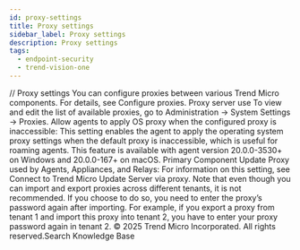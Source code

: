 ```yaml
---
id: proxy-settings
title: Proxy settings
sidebar_label: Proxy settings
description: Proxy settings
tags:
  - endpoint-security
  - trend-vision-one
---
```


/*<![CDATA[*/ $('#title').html($('meta[name=map-description]').attr('content')); /*]]>*/ Proxy settings You can configure proxies between various Trend Micro components. For details, see Configure proxies. Proxy server use To view and edit the list of available proxies, go to Administration → System Settings → Proxies. Allow agents to apply OS proxy when the configured proxy is inaccessible: This setting enables the agent to apply the operating system proxy settings when the default proxy is inaccessible, which is useful for roaming agents. This feature is available with agent version 20.0.0-3530+ on Windows and 20.0.0-167+ on macOS. Primary Component Update Proxy used by Agents, Appliances, and Relays: For information on this setting, see Connect to Trend Micro Update Server via proxy. Note that even though you can import and export proxies across different tenants, it is not recommended. If you choose to do so, you need to enter the proxy’s password again after importing. For example, if you export a proxy from tenant 1 and import this proxy into tenant 2, you have to enter your proxy password again in tenant 2. © 2025 Trend Micro Incorporated. All rights reserved.Search Knowledge Base